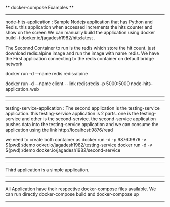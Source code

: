 ** docker-compose Examples **

*** 
node-hits-application : Sample Nodejs application that has Python and Redis. this application when accessed increments the hits counter and show on the screen
We can manually build the application using
docker build -t docker.io/jagadesh1982/hits:latest .

The Seconnd Container to run is the redis which store the hit count. just download redis:alpine image and run the image with name redis. We have the First application connecting to the redis container on default bridge network

docker run -d --name redis redis:alpine

docker run -d --name client --link redis:redis -p 5000:5000 node-hits-application_web 

***	



*** 

testing-service-application : The second application is the testing-service application. this testing-service application is 2 parts. one is the testing-service and other is the second-service. the second-service application pushes data into the testing-service application and we can consume the application using the link
http://localhost:9876/read

we need to create both container as
docker run -d -p 9876:9876 -v ${pwd):/demo ocker.io/jagadesh1982/testing-service
docker run -d -v ${pwd):/demo docker.io/jagadesh1982/second-service


***	

***	
Third application is a simple application. 
***	


***	
All Application have their respective docker-compose files available. We can run directly docker-compose build and docker-compose up
***	

